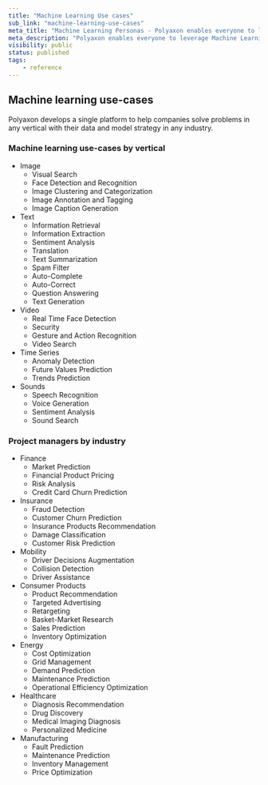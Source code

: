 ```yaml
---
title: "Machine Learning Use cases"
sub_link: "machine-learning-use-cases"
meta_title: "Machine Learning Personas - Polyaxon enables everyone to leverage Machine Learning"
meta_description: "Polyaxon enables everyone to leverage Machine Learning."
visibility: public
status: published
tags:
    - reference
---
```


## Machine learning use-cases

Polyaxon develops a single platform to help companies solve problems in any vertical with their data and model strategy in any industry.

### Machine learning use-cases by vertical

 * Image
   * Visual Search
   * Face Detection and Recognition
   * Image Clustering and Categorization
   * Image Annotation and Tagging
   * Image Caption Generation
 * Text
   * Information Retrieval
   * Information Extraction
   * Sentiment Analysis
   * Translation
   * Text Summarization
   * Spam Filter
   * Auto-Complete
   * Auto-Correct
   * Question Answering
   * Text Generation
 * Video
   * Real Time Face Detection
   * Security
   * Gesture and Action Recognition
   * Video Search
 * Time Series
   * Anomaly Detection
   * Future Values Prediction
   * Trends Prediction
 * Sounds
   * Speech Recognition
   * Voice Generation
   * Sentiment Analysis
   * Sound Search

### Project managers by industry

 * Finance
   * Market Prediction
   * Financial Product Pricing
   * Risk Analysis
   * Credit Card Churn Prediction
 * Insurance
   * Fraud Detection
   * Customer Churn Prediction
   * Insurance Products Recommendation
   * Damage Classification
   * Customer Risk Prediction
 * Mobility
   * Driver Decisions Augmentation
   * Collision Detection
   * Driver Assistance
 * Consumer Products
   * Product Recommendation
   * Targeted Advertising
   * Retargeting
   * Basket-Market Research
   * Sales Prediction
   * Inventory Optimization
 * Energy
   * Cost Optimization
   * Grid Management
   * Demand Prediction
   * Maintenance Prediction
   * Operational Efficiency Optimization
 * Healthcare
   * Diagnosis Recommendation
   * Drug Discovery
   * Medical Imaging Diagnosis
   * Personalized Medicine
 * Manufacturing
   * Fault Prediction
   * Maintenance Prediction
   * Inventory Management
   * Price Optimization

